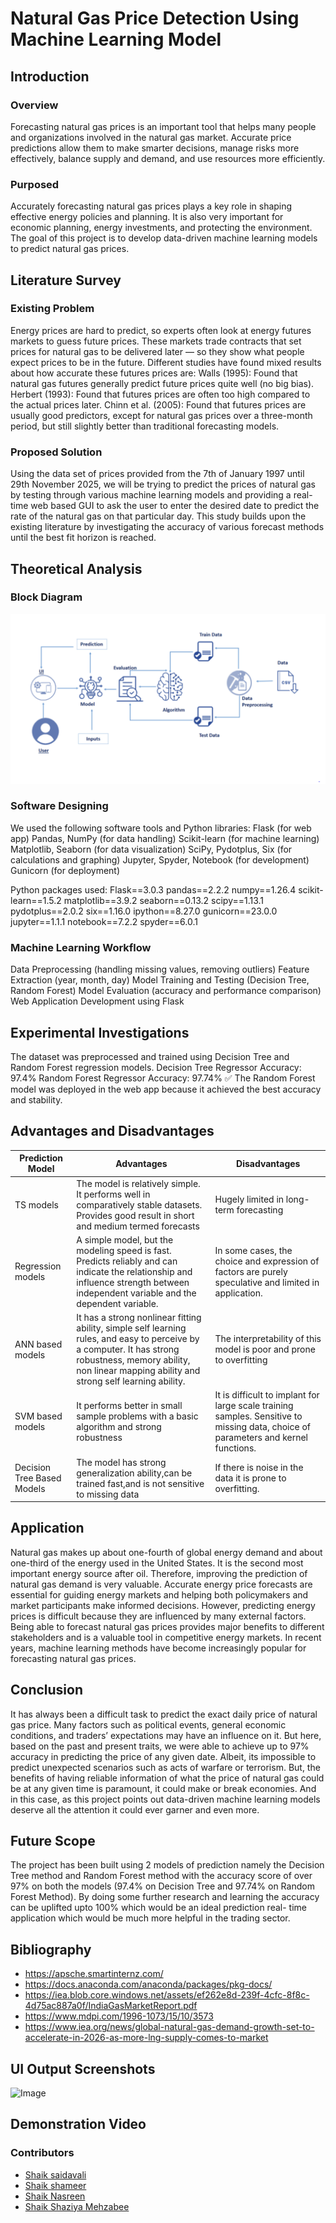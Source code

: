 # Natural Gas Price Detection Using Machine Learning Model

## Introduction
### Overview
Forecasting natural gas prices is an important tool that helps many people and organizations involved in the natural gas market. Accurate price predictions allow them to make smarter decisions, manage risks more effectively, balance supply and demand, and use resources more efficiently.

### Purposed
Accurately forecasting natural gas prices plays a key role in shaping effective energy policies and planning. It is also very important for economic planning, energy investments, and protecting the environment. The goal of this project is to develop data-driven machine learning models to predict natural gas prices.

## Literature Survey
### Existing Problem
Energy prices are hard to predict, so experts often look at energy futures markets to guess future prices. These markets trade contracts that set prices for natural gas to be delivered later — so they show what people expect prices to be in the future.
Different studies have found mixed results about how accurate these futures prices are:
Walls (1995): Found that natural gas futures generally predict future prices quite well (no big bias).
Herbert (1993): Found that futures prices are often too high compared to the actual prices later.
Chinn et al. (2005): Found that futures prices are usually good predictors, except for natural gas prices over a three-month period, but still slightly better than traditional forecasting models.

### Proposed Solution
Using the data set of prices provided from the 7th of January 1997 until 29th November 2025, we will be trying to predict the prices of natural gas by testing through various machine learning models and providing a real-time web based GUI to ask the user to enter the desired date to predict the rate of the natural gas on that particular day. This study builds upon the existing literature by investigating the accuracy of various forecast methods until the best fit horizon is reached.

## Theoretical Analysis
### Block Diagram
![Image](https://github.com/saidavali123/natural-gas-price1/blob/master/Natural-Gas-Price-Prediction-System-main/Images/Technical%20Architecture.png)
### Software Designing
We used the following software tools and Python libraries:
Flask (for web app)
Pandas, NumPy (for data handling)
Scikit-learn (for machine learning)
Matplotlib, Seaborn (for data visualization)
SciPy, Pydotplus, Six (for calculations and graphing)
Jupyter, Spyder, Notebook (for development)
Gunicorn (for deployment)

Python packages used:
Flask==3.0.3
pandas==2.2.2
numpy==1.26.4
scikit-learn==1.5.2
matplotlib==3.9.2
seaborn==0.13.2
scipy==1.13.1
pydotplus==2.0.2
six==1.16.0
ipython==8.27.0
gunicorn==23.0.0
jupyter==1.1.1
notebook==7.2.2
spyder==6.0.1

### Machine Learning Workflow
Data Preprocessing (handling missing values, removing outliers)
Feature Extraction (year, month, day)
Model Training and Testing (Decision Tree, Random Forest)
Model Evaluation (accuracy and performance comparison)
Web Application Development using Flask

## Experimental Investigations

The dataset was preprocessed and trained using Decision Tree and Random Forest regression models.
Decision Tree Regressor Accuracy: 97.4%
Random Forest Regressor Accuracy: 97.74% ✅
The Random Forest model was deployed in the web app because it achieved the best accuracy and stability.

## Advantages and Disadvantages
| Prediction Model  | Advantages | Disadvantages |
| ------------- | ------------- | ------------- |
| TS models  | The model is relatively simple. It performs well in comparatively stable datasets. Provides good result in short and medium termed forecasts  | Hugely limited in long-term forecasting |
| Regression models  | A simple model, but the modeling speed is fast. Predicts reliably and can indicate the relationship and influence strength between independent variable and the dependent variable.  | In some cases, the choice and expression of factors are purely speculative and limited in application. |
| ANN based models  | It has a strong nonlinear fitting ability, simple self learning rules, and easy to perceive by a computer. It has strong robustness, memory ability, non linear mapping ability and strong self learning ability. | The interpretability of this model is poor and prone to overfitting |
| SVM based models  | It performs better in small sample problems with a basic algorithm and strong robustness | It is difficult to implant for large scale training samples. Sensitive to missing data, choice of parameters and kernel functions. |
| Decision Tree Based Models | The model has strong generalization ability,can be trained fast,and is not sensitive to missing data | If there is noise in the data it is prone to overfitting. |

## Application
Natural gas makes up about one-fourth of global energy demand and about one-third of the energy used in the United States. It is the second most important energy source after oil. Therefore, improving the prediction of natural gas demand is very valuable.
Accurate energy price forecasts are essential for guiding energy markets and helping both policymakers and market participants make informed decisions. However, predicting energy prices is difficult because they are influenced by many external factors.
Being able to forecast natural gas prices provides major benefits to different stakeholders and is a valuable tool in competitive energy markets. In recent years, machine learning methods have become increasingly popular for forecasting natural gas prices.


## Conclusion
It has always been a difficult task to predict the exact daily price of natural gas price. Many factors such as political events, general economic conditions, and traders’ expectations may have an influence on it. But here, based on the past and present traits, we were able to achieve up to 97% accuracy in predicting the price of any given date. Albeit, its impossible to predict unexpected scenarios such as acts of warfare or terrorism. But, the benefits of having reliable information of what the price of natural gas could be at any given time is paramount, it could make or break economies. And in this case, as this project points out data-driven machine learning models deserve all the attention it could ever garner and even more.

## Future Scope
The project has been built using 2 models of prediction namely the Decision Tree method and Random Forest method with the accuracy score of over 97% on both the models (97.4% on Decision Tree and 97.74% on Random Forest Method). By doing some further research and learning the accuracy can be uplifted upto 100% which would be an ideal prediction real- time application which would be much more helpful in the trading sector.

## Bibliography
- https://apsche.smartinternz.com/
- https://docs.anaconda.com/anaconda/packages/pkg-docs/
- https://iea.blob.core.windows.net/assets/ef262e8d-239f-4cfc-8f8c-4d75ac887a0f/IndiaGasMarketReport.pdf
- https://www.mdpi.com/1996-1073/15/10/3573
- https://www.iea.org/news/global-natural-gas-demand-growth-set-to-accelerate-in-2026-as-more-lng-supply-comes-to-market
   
## UI Output Screenshots
![Image](https://github.com/saidavali123/Natural-gas-price-prediction/blob/master/Natural-gas-price-prediction-master/Natural-Gas-Price-Prediction-System-main/Images/UI%20image.png)

## Demonstration Video


### Contributors
- [Shaik saidavali](https://github.com/saidavali123)
- [Shaik shameer]()
- [Shaik Nasreen]()
- [Shaik Shaziya Mehzabee]()

